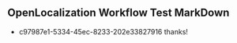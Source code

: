 ## OpenLocalization Workflow Test MarkDown
* c97987e1-5334-45ec-8233-202e33827916 thanks!

<!--HONumber=Aug16_HO3-->


